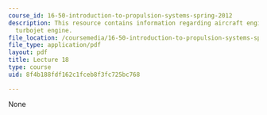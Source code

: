 ```yaml
---
course_id: 16-50-introduction-to-propulsion-systems-spring-2012
description: This resource contains information regarding aircraft engine modeling;
  turbojet engine.
file_location: /coursemedia/16-50-introduction-to-propulsion-systems-spring-2012/8f4b188fdf162c1fceb8f3fc725bc768_MIT16_50S12_lec18.pdf
file_type: application/pdf
layout: pdf
title: Lecture 18
type: course
uid: 8f4b188fdf162c1fceb8f3fc725bc768

---
```

None